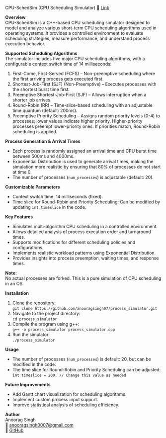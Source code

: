 CPU-SchedSim (CPU Scheduling Simulator)
🔗 [Link](https://github.com/anooragsingh07/CPU-SchedSim--CPU-Scheduling-Simulator-)

**Overview**  
CPU-SchedSim is a C++-based CPU scheduling simulator designed to model and analyze various short-term CPU scheduling algorithms used in operating systems. It provides a controlled environment to evaluate scheduling strategies, measure performance, and understand process execution behavior.  

**Supported Scheduling Algorithms**  
The simulator includes five major CPU scheduling algorithms, with a configurable context switch time of 14 milliseconds:  

1. First-Come, First-Served (FCFS) – Non-preemptive scheduling where the first arriving process gets executed first.  
2. Shortest-Job-First (SJF) (Non-Preemptive) – Executes processes with the shortest burst time first.  
3. Preemptive Shortest-Job-First (SJF) – Allows interruption when a shorter job arrives.  
4. Round-Robin (RR) – Time-slice-based scheduling with an adjustable time quantum (default: 200ms).  
5. Preemptive Priority Scheduling – Assigns random priority levels (0-4) to processes; lower values indicate higher priority. Higher-priority processes preempt lower-priority ones. If priorities match, Round-Robin scheduling is applied.  

**Process Generation & Arrival Times**  
- Each process is randomly assigned an arrival time and CPU burst time between 500ms and 4000ms.  
- Exponential Distribution is used to generate arrival times, making the simulation more realistic by ensuring that 80% of processes do not start at time 0.  
- The number of processes (`num_processes`) is adjustable (default: 20).  

**Customizable Parameters**  
- Context switch time: 14 milliseconds (fixed).  
- Time slice for Round-Robin and Priority Scheduling: Can be modified by updating `int timeslice` in the code.  

**Key Features**  
- Simulates multi-algorithm CPU scheduling in a controlled environment.  
- Allows detailed analysis of process execution order and turnaround times.  
- Supports modifications for different scheduling policies and configurations.  
- Implements realistic workload patterns using Exponential Distribution.  
- Provides insights into process preemption, waiting times, and response times.  

**Note:**  
No actual processes are forked. This is a pure simulation of CPU scheduling in an OS.  

**Installation**  
1. Clone the repository:  
   `git clone https://github.com/anooragsingh07/process_simulator.git`  
2. Navigate to the project directory:  
   `cd process_simulator`  
3. Compile the program using g++:  
   `g++ -o process_simulator process_simulator.cpp`  
4. Run the simulator:  
   `./process_simulator`  

**Usage**  
- The number of processes (`num_processes`) is default: 20, but can be modified in the code.  
- The time slice for Round-Robin and Priority Scheduling can be adjusted:  
  `int timeslice = 200; // Change this value as needed`  

**Future Improvements**  
- Add Gantt chart visualization for scheduling algorithms.  
- Implement custom process input support.  
- Improve statistical analysis of scheduling efficiency.  

**Author**  
Anoorag Singh  
📧 anooragsingh0007@gmail.com  
🔗 [GitHub](https://github.com/anooragsingh07)  
